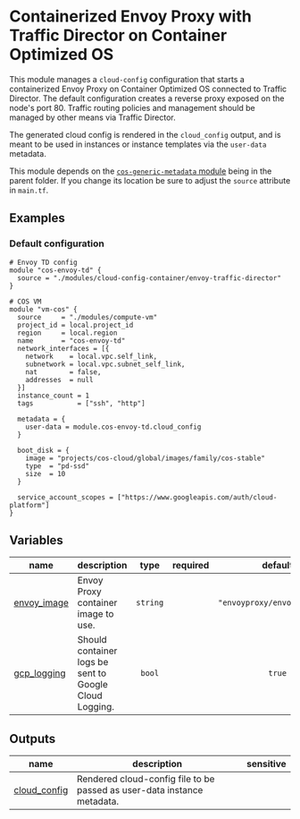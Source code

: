 # Containerized Envoy Proxy with Traffic Director on Container Optimized OS

This module manages a `cloud-config` configuration that starts a containerized Envoy Proxy on Container Optimized OS connected to Traffic Director. The default configuration creates a reverse proxy exposed on the node's port 80. Traffic routing policies and management should be managed by other means via Traffic Director.

The generated cloud config is rendered in the `cloud_config` output, and is meant to be used in instances or instance templates via the `user-data` metadata.

This module depends on the [`cos-generic-metadata` module](../cos-generic-metadata) being in the parent folder. If you change its location be sure to adjust the `source` attribute in `main.tf`.

## Examples

### Default configuration

```hcl
# Envoy TD config
module "cos-envoy-td" {
  source = "./modules/cloud-config-container/envoy-traffic-director"
}

# COS VM
module "vm-cos" {
  source     = "./modules/compute-vm"
  project_id = local.project_id
  region     = local.region
  name       = "cos-envoy-td"
  network_interfaces = [{
    network    = local.vpc.self_link,
    subnetwork = local.vpc.subnet_self_link,
    nat        = false,
    addresses  = null
  }]
  instance_count = 1
  tags           = ["ssh", "http"]

  metadata = {
    user-data = module.cos-envoy-td.cloud_config
  }

  boot_disk = {
    image = "projects/cos-cloud/global/images/family/cos-stable"
    type  = "pd-ssd"
    size  = 10
  }

  service_account_scopes = ["https://www.googleapis.com/auth/cloud-platform"]
}
```
<!-- BEGIN TFDOC -->

## Variables

| name | description | type | required | default |
|---|---|:---:|:---:|:---:|
| [envoy_image](variables.tf#L17) | Envoy Proxy container image to use. | <code>string</code> |  | <code>&#34;envoyproxy&#47;envoy:v1.14.1&#34;</code> |
| [gcp_logging](variables.tf#L23) | Should container logs be sent to Google Cloud Logging. | <code>bool</code> |  | <code>true</code> |

## Outputs

| name | description | sensitive |
|---|---|:---:|
| [cloud_config](outputs.tf#L17) | Rendered cloud-config file to be passed as user-data instance metadata. |  |

<!-- END TFDOC -->
